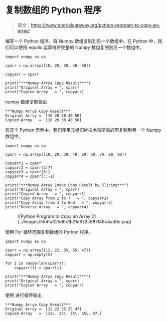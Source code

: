 # 复制数组的 Python 程序

> 原文：<https://www.tutorialgateway.org/python-program-to-copy-an-array/>

编写一个 Python 程序，将 Numpy 数组复制到另一个数组中。在 Python 中，我们可以使用 equals 运算符将完整的 Numpy 数组复制到另一个数组中。

```
import numpy as np

cparr = np.array([10, 20, 30, 40, 50])

copyarr = cparr

print("***Numpy Arrya Copy Result***")
print("Original Array = ", cparr)
print("Copied Array   = ", copyarr)
```

numpy 数组复制输出

```
***Numpy Arrya Copy Result***
Original Array =  [10 20 30 40 50]
Copied Array   =  [10 20 30 40 50]
```

在这个 Python 示例中，我们使用元组切片技术将所需的项复制到另一个 Numpy 数组中。

```
import numpy as np

cparr = np.array([10, 20, 30, 40, 50, 60, 70, 80, 90])

copyarr1 = cparr
copyarr2 = cparr[2:7]
copyarr3 = cparr[3:]
copyarr4 = cparr[::-1]

print("***Numpy Arrya Index Copy Result by Slicing***")
print("Original Array = ", cparr)
print("Copied Array   = ", copyarr1)
print("Copy Array from 2 to 7   = ", copyarr2)
print("Copy Array from 3 to End   = ", copyarr3)
print("Reverse Array   = ", copyarr4)
```

<figure class="wp-block-image size-large">![Python Program to Copy an Array 2](../Images/554fa325d0c1b21e672c887f48c4ad0e.png)</figure>

使用 For 循环范围复制数组的 Python 程序。

```
import numpy as np

cparr = np.array([12, 22, 35, 55, 47])
copyarr = np.empty(5)

for i in range(len(cparr)):
    copyarr[i] = cparr[i]

print("***Numpy Arrya Copy Result***")
print("Original Array = ", cparr)
print("Copied Array   = ", copyarr)
```

使用 进行循环输出

```
***Numpy Arrya Copy Result***
Original Array =  [12 22 35 55 47]
Copied Array   =  [12\. 22\. 35\. 55\. 47.]
```